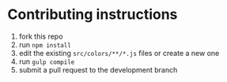 # Contributing instructions
1. fork this repo
2. run `npm install`
3. edit the existing `src/colors/**/*.js` files or create a new one
4. run `gulp compile`
5. submit a pull request to the development branch
